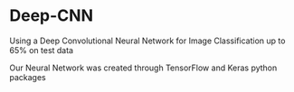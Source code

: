 # Deep-CNN

Using a Deep Convolutional Neural Network for Image Classification up to 65% on test data

Our Neural Network was created through TensorFlow and Keras python packages
